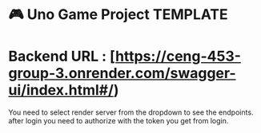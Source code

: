 
# 🎮 Uno Game Project TEMPLATE 

# Backend URL : [https://ceng-453-group-3.onrender.com/swagger-ui/index.html#/)
You need to select render server from the dropdown to see the endpoints.
after login you need to authorize with the token you get from login.




